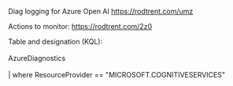 Diag logging for Azure Open AI https://rodtrent.com/umz

Actions to monitor: https://rodtrent.com/2z0

Table and designation (KQL):
<br><br>
AzureDiagnostics<br><br>
| where ResourceProvider == "MICROSOFT.COGNITIVESERVICES"
